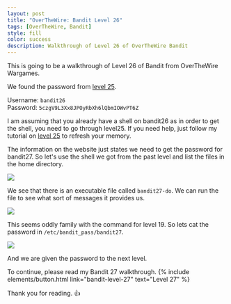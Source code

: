 ```yaml
---
layout: post
title: "OverTheWire: Bandit Level 26"
tags: [OverTheWire, Bandit]
style: fill
color: success
description: Walkthrough of Level 26 of OverTheWire Bandit
---
```


This is going to be a walkthrough of Level 26 of Bandit from OverTheWire Wargames.

We found the password from [level 25](bandit-level-25).

Username: `bandit26`  
Password: `5czgV9L3Xx8JPOyRbXh6lQbmIOWvPT6Z`

I am assuming that you already have a shell on bandit26 as in order to get the shell, you need to go through level25. If you need help, just follow my tutorial on [level 25](bandit-level-25) to refresh your memory.

The information on the website just states we need to get the password for bandit27. So let's use the shell we got from the past level and list the files in the home directory.

![](/assets/posts/OverTheWire/Bandit/Bandit26/picture1.png)

We see that there is an executable file called `bandit27-do`. We can run the file to see what sort of messages it provides us.

![](/assets/posts/OverTheWire/Bandit/Bandit26/picture2.png)

This seems oddly family with the command for level 19. So lets cat the password in `/etc/bandit_pass/bandit27`.

![](/assets/posts/OverTheWire/Bandit/Bandit26/picture3.png)

And we are given the password to the next level.

To continue, please read my Bandit 27 walkthrough. {% include elements/button.html link="bandit-level-27" text="Level 27" %}

Thank you for reading. :+1: